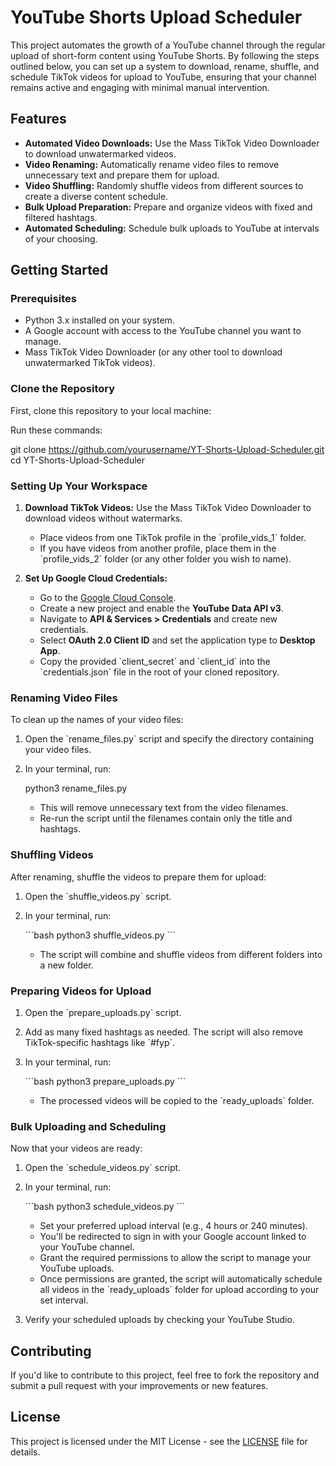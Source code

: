 
# YouTube Shorts Upload Scheduler

This project automates the growth of a YouTube channel through the regular upload of short-form content using YouTube Shorts. By following the steps outlined below, you can set up a system to download, rename, shuffle, and schedule TikTok videos for upload to YouTube, ensuring that your channel remains active and engaging with minimal manual intervention.

## Features

- **Automated Video Downloads:** Use the Mass TikTok Video Downloader to download unwatermarked videos.
- **Video Renaming:** Automatically rename video files to remove unnecessary text and prepare them for upload.
- **Video Shuffling:** Randomly shuffle videos from different sources to create a diverse content schedule.
- **Bulk Upload Preparation:** Prepare and organize videos with fixed and filtered hashtags.
- **Automated Scheduling:** Schedule bulk uploads to YouTube at intervals of your choosing.

## Getting Started

### Prerequisites

- Python 3.x installed on your system.
- A Google account with access to the YouTube channel you want to manage.
- Mass TikTok Video Downloader (or any other tool to download unwatermarked TikTok videos).

### Clone the Repository

First, clone this repository to your local machine:

Run these commands:

git clone https://github.com/yourusername/YT-Shorts-Upload-Scheduler.git
cd YT-Shorts-Upload-Scheduler

### Setting Up Your Workspace

1. **Download TikTok Videos:** Use the Mass TikTok Video Downloader to download videos without watermarks.
   - Place videos from one TikTok profile in the \`profile_vids_1\` folder.
   - If you have videos from another profile, place them in the \`profile_vids_2\` folder (or any other folder you wish to name).

2. **Set Up Google Cloud Credentials:**
   - Go to the [Google Cloud Console](https://console.cloud.google.com/).
   - Create a new project and enable the **YouTube Data API v3**.
   - Navigate to **API & Services > Credentials** and create new credentials.
   - Select **OAuth 2.0 Client ID** and set the application type to **Desktop App**.
   - Copy the provided \`client_secret\` and \`client_id\` into the \`credentials.json\` file in the root of your cloned repository.

### Renaming Video Files

To clean up the names of your video files:

1. Open the \`rename_files.py\` script and specify the directory containing your video files.
2. In your terminal, run:

   python3 rename_files.py

   - This will remove unnecessary text from the video filenames.
   - Re-run the script until the filenames contain only the title and hashtags.

### Shuffling Videos

After renaming, shuffle the videos to prepare them for upload:

1. Open the \`shuffle_videos.py\` script.
2. In your terminal, run:

   \`\`\`bash
   python3 shuffle_videos.py
   \`\`\`

   - The script will combine and shuffle videos from different folders into a new folder.

### Preparing Videos for Upload

1. Open the \`prepare_uploads.py\` script.
2. Add as many fixed hashtags as needed. The script will also remove TikTok-specific hashtags like \`#fyp\`.
3. In your terminal, run:

   \`\`\`bash
   python3 prepare_uploads.py
   \`\`\`

   - The processed videos will be copied to the \`ready_uploads\` folder.

### Bulk Uploading and Scheduling

Now that your videos are ready:

1. Open the \`schedule_videos.py\` script.
2. In your terminal, run:

   \`\`\`bash
   python3 schedule_videos.py
   \`\`\`

   - Set your preferred upload interval (e.g., 4 hours or 240 minutes).
   - You'll be redirected to sign in with your Google account linked to your YouTube channel.
   - Grant the required permissions to allow the script to manage your YouTube uploads.
   - Once permissions are granted, the script will automatically schedule all videos in the \`ready_uploads\` folder for upload according to your set interval.

3. Verify your scheduled uploads by checking your YouTube Studio.

## Contributing

If you'd like to contribute to this project, feel free to fork the repository and submit a pull request with your improvements or new features.

## License

This project is licensed under the MIT License - see the [LICENSE](LICENSE) file for details.
